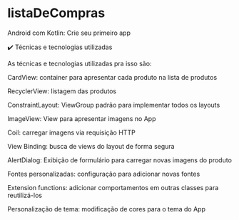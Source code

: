 # listaDeCompras
Android com Kotlin: Crie seu primeiro app

✔️ Técnicas e tecnologias utilizadas

As técnicas e tecnologias utilizadas pra isso são:

CardView: container para apresentar cada produto na lista de produtos

RecyclerView: listagem das produtos

ConstraintLayout: ViewGroup padrão para implementar todos os layouts

ImageView: View para apresentar imagens no App

Coil: carregar imagens via requisição HTTP

View Binding: busca de views do layout de forma segura

AlertDialog: Exibição de formulário para carregar novas imagens do produto

Fontes personalizadas: configuração para adicionar novas fontes

Extension functions: adicionar comportamentos em outras classes para reutilizá-los

Personalização de tema: modificação de cores para o tema do App
